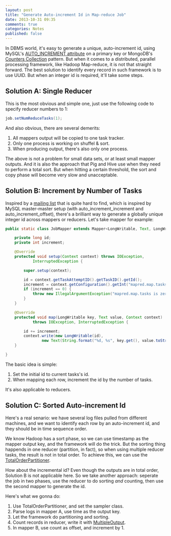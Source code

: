 ```yaml
---
layout: post
title: "Generate Auto-increment Id in Map-reduce Job"
date: 2013-10-31 09:35
comments: true
categories: Notes
published: false
---
```


In DBMS world, it's easy to generate a unique, auto-increment id, using MySQL's [AUTO_INCREMENT attribute][1] on a primary key or MongoDB's [Counters Collection][2] pattern. But when it comes to a distributed, parallel processing framework, like Hadoop Map-reduce, it is not that straight forward. The best solution to identify every record in such framework is to use UUID. But when an integer id is required, it'll take some steps.

Solution A: Single Reducer
--------------------------

This is the most obvious and simple one, just use the following code to specify reducer numbers to 1:

```java
job.setNumReduceTasks(1);
```

And also obvious, there are several demerits:

1. All mappers output will be copied to one task tracker.
2. Only one process is working on shuffel & sort.
3. When producing output, there's also only one process.

The above is not a problem for small data sets, or at least small mapper outputs. And it is also the approach that Pig and Hive use when they need to perform a total sort. But when hitting a certain threshold, the sort and copy phase will become very slow and unacceptable.

<!-- more -->

Solution B: Increment by Number of Tasks
----------------------------------------

Inspired by a [mailing list][3] that is quite hard to find, which is inspired by MySQL master-master setup (with auto\_increment\_increment and auto\_increment\_offset), there's a brilliant way to generate a globally unique integer id across mappers or reducers. Let's take mapper for example:

```java
public static class JobMapper extends Mapper<LongWritable, Text, LongWritable, Text> {

    private long id;
    private int increment;

    @Override
    protected void setup(Context context) throws IOException,
            InterruptedException {

        super.setup(context);

        id = context.getTaskAttemptID().getTaskID().getId();
        increment = context.getConfiguration().getInt("mapred.map.tasks", 0);
        if (increment == 0) {
            throw new IllegalArgumentException("mapred.map.tasks is zero");
        }
    }

    @Override
    protected void map(LongWritable key, Text value, Context context)
            throws IOException, InterruptedException {

        id += increment;
        context.write(new LongWritable(id),
                new Text(String.format("%d, %s", key.get(), value.toString())));
    }

}
```

The basic idea is simple:

1. Set the initial id to current tasks's id.
2. When mapping each row, increment the id by the number of tasks.

It's also applicable to reducers.

Solution C: Sorted Auto-increment Id
------------------------------------

Here's a real senario: we have several log files pulled from different machines, and we want to identify each row by an auto-increment id, and they should be in time sequence order.

We know Hadoop has a sort phase, so we can use timestamp as the mapper output key, and the framework will do the trick. But the sorting thing happends in one reducer (partition, in fact), so when using multiple reducer tasks, the result is not in total order. To achieve this, we can use the [TotalOrderPartitioner][4].

How about the incremental id? Even though the outputs are in total order, Solution B is not applicable here. So we take another approach: seperate the job in two phases, use the reducer to do sorting *and* counting, then use the second mapper to generate the id.

Here's what we gonna do:

1. Use TotalOrderPartitioner, and set the sampler class.
2. Parse logs in mapper A, use time as the output key.
3. Let the framework do partitioning and sorting.
4. Count records in reducer, write it with [MultipleOutput][5].
5. In mapper B, use count as offset, and increment by 1.


[1]: http://dev.mysql.com/doc/refman/5.1/en/example-auto-increment.html
[2]: http://docs.mongodb.org/manual/tutorial/create-an-auto-incrementing-field/
[3]: http://mail-archives.apache.org/mod_mbox/hadoop-common-user/200904.mbox/%3C49E13557.7090504@domaintools.com%3E
[4]: http://hadoop.apache.org/docs/r1.0.4/api/org/apache/hadoop/mapred/lib/TotalOrderPartitioner.html
[5]: http://hadoop.apache.org/docs/r1.0.4/api/org/apache/hadoop/mapreduce/lib/output/MultipleOutputs.html
